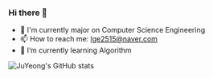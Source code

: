 ### Hi there 👋
- 🔭 I'm currently major on Computer Science Engineering
- 📫 How to reach me: lge2515@naver.com
- 🌱 I’m currently learning Algorithm
<!--[![Hits](https://hits.seeyoufarm.com/api/count/incr/badge.svg?url=https%3A%2F%2Fgithub.com%2FJuYeong-Lee&count_bg=%2379C83D&title_bg=%23555555&icon=&icon_color=%23E7E7E7&title=hits&edge_flat=false)](https://hits.seeyoufarm.com)-->

![JuYeong's GitHub stats](https://github-readme-stats.vercel.app/api?username=JuYeong-Lee&show_icons=true&theme=cobalt)
<!--[![Top Langs](https://github-readme-stats.vercel.app/api/top-langs/?username=JuYeong-Lee&layout=compact)](https://github.com/anuraghazra/github-readme-stats)-->

<!--
**JuYeong-Lee/JuYeong-Lee** is a ✨ _special_ ✨ repository because its `README.md` (this file) appears on your GitHub profile.
Here are some ideas to get you started:

- 🔭 I'm currently major on Computer Science Engineering
- 🌱 I’m currently learning ...
- 👯 I’m looking to collaborate on ...
- 🤔 I’m looking for help with ...
- 💬 Ask me about ...
- 📫 How to reach me: lge2515@naver.com
- 😄 Pronouns: ...
- ⚡ Fun fact: ...
-->
